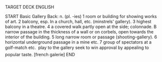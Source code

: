 TARGET DECK
ENGLISH

START
Basic
Gallery
Back: n. (pl. -ies) 1 room or building for showing works of art. 2 balcony, esp. In a church, hall, etc. (minstrels' gallery). 3 highest balcony in a theatre. 4 a covered walk partly open at the side; colonnade. B narrow passage in the thickness of a wall or on corbels, open towards the interior of the building. 5 long narrow room or passage (shooting-gallery). 6 horizontal underground passage in a mine etc. 7 group of spectators at a golf-match etc.  play to the gallery seek to win approval by appealing to popular taste. [french galerie]
END
